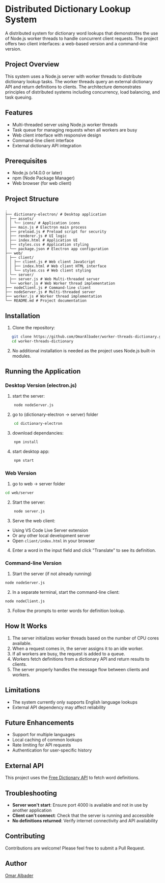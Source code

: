 # Distributed Dictionary Lookup System

A distributed system for dictionary word lookups that demonstrates the use of Node.js worker threads to handle concurrent client requests. The project offers two client interfaces: a web-based version and a command-line version.

## Project Overview

This system uses a Node.js server with worker threads to distribute dictionary lookup tasks. The worker threads query an external dictionary API and return definitions to clients. The architecture demonstrates principles of distributed systems including concurrency, load balancing, and task queuing.

## Features

- Multi-threaded server using Node.js worker threads
- Task queue for managing requests when all workers are busy
- Web client interface with responsive design
- Command-line client interface
- External dictionary API integration

## Prerequisites

- Node.js (v14.0.0 or later)
- npm (Node Package Manager)
- Web browser (for web client)

## Project Structure

```
.
├── dictionary-electron/ # Desktop application
│ ├── assets/
│ │ └── icons/ # Application icons
│ ├── main.js # Electron main process
│ ├── preload.js # Preload script for security
│ ├── renderer.js # UI logic
│ ├── index.html # Application UI
│ ├── styles.css # Application styling
│ └── package.json # Electron app configuration
├── web/
│ ├── client/
│ │ ├── client.js # Web client JavaScript
│ │ ├── index.html # Web client HTML interface
│ │ └── styles.css # Web client styling
│ └── server/
│ ├── server.js # Web Multi-threaded server
│ └── worker.js # Web Worker thread implementation
├── nodeClient.js # Command-line client
├── nodeServer.js # Multi-threaded server
├── worker.js # Worker thread implementation
└── README.md # Project documentation
```

## Installation

1. Clone the repository:

```bash
   git clone https://github.com/OmarAlbader/worker-threads-dictionary.git
   cd worker-threads-dictionary
```

2. No additional installation is needed as the project uses Node.js built-in modules.

## Running the Application

### Desktop Version (electron.js)

1. start the server:

```bash
    node nodeServer.js
```

2. go to (dictionary-electron -> server) folder

```bash
    cd dictionary-electron
```

3. download dependancies:

```bash
    npm install
```

4. start desktop app:

```bash
    npm start
```

### Web Version

1. go to web -> server folder

```bash
cd web/server
```

2. Start the server:

```bash
    node server.js
```

3. Serve the web client:

- Using VS Code Live Server extension
- Or any other local development server
- Open `client/index.html` in your browser

4. Enter a word in the input field and click "Translate" to see its definition.

### Command-line Version

1. Start the server (if not already running)

```bash
node nodeServer.js
```

2. In a separate terminal, start the command-line client:

```bash
node nodeClient.js
```

3. Follow the prompts to enter words for definition lookup.

## How It Works

1. The server initializes worker threads based on the number of CPU cores available.
2. When a request comes in, the server assigns it to an idle worker.
3. If all workers are busy, the request is added to a queue.
4. Workers fetch definitions from a dictionary API and return results to clients.
5. The server properly handles the message flow between clients and workers.

## Limitations

- The system currently only supports English language lookups
- External API dependency may affect reliability

## Future Enhancements

- Support for multiple languages
- Local caching of common lookups
- Rate limiting for API requests
- Authentication for user-specific history

## External API

This project uses the [Free Dictionary API](https://dictionaryapi.dev/) to fetch word definitions.

## Troubleshooting

- **Server won't start**: Ensure port 4000 is available and not in use by another application
- **Client can't connect**: Check that the server is running and accessible
- **No definitions returned**: Verify internet connectivity and API availability

## Contributing

Contributions are welcome! Please feel free to submit a Pull Request.

## Author

[Omar Albader](https://github.com/OmarAlbader)
